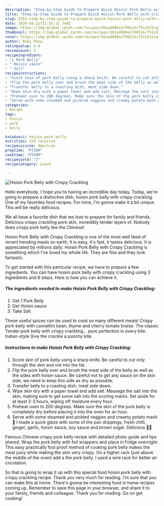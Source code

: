 ```yaml
---
description: "Step-by-Step Guide to Prepare Quick Hoisin Pork Belly with Crispy Crackling"
title: "Step-by-Step Guide to Prepare Quick Hoisin Pork Belly with Crispy Crackling"
slug: 2352-step-by-step-guide-to-prepare-quick-hoisin-pork-belly-with-crispy-crackling
date: 2020-05-21T21:55:11.744Z
image: https://img-global.cpcdn.com/recipes/5b1ad686e179651b/751x532cq70/hoisin-pork-belly-with-crispy-crackling-recipe-main-photo.jpg
thumbnail: https://img-global.cpcdn.com/recipes/5b1ad686e179651b/751x532cq70/hoisin-pork-belly-with-crispy-crackling-recipe-main-photo.jpg
cover: https://img-global.cpcdn.com/recipes/5b1ad686e179651b/751x532cq70/hoisin-pork-belly-with-crispy-crackling-recipe-main-photo.jpg
author: Ruby Pena
ratingvalue: 4.8
reviewcount: 5
recipeingredient:
- "1 Pork Belly"
- " Hoisin sauce"
- " Salt"
recipeinstructions:
- "Score skin of pork belly using a sharp knife. Be careful to cut only through the skin and not into the fat."
- "Flip the pork belly over and brush the meat side of the belly as well as the sides with hoisin sauce. Be careful not to get any sauce on the skin side, we need to keep this side as dry as possible."
- "Transfer belly to a roasting dish, meat side down."
- "Wipe skin dry with a paper towel and add salt. Massage the salt into the skin, making sure to get some salt into the scoring marks. Set aside for at least 2-3 hours, wiping off moisture every hour."
- "Preheat oven to 200 degrees. Make sure the skin of the pork belly is completely dry before placing it into the oven for an hour."
- "Serve with some steamed and pickled veggies and creamy potato mash 💛 I made a quick glaze with some of the pan drippings, fresh chilli, ginger, garlic, hoisin sauce, soy sauce and brown sugar. Delicious 👌🏼"
categories:
- Recipe
tags:
- hoisin
- pork
- belly

katakunci: hoisin pork belly 
nutrition: 224 calories
recipecuisine: American
preptime: "PT30M"
cooktime: "PT49M"
recipeyield: "2"
recipecategory: Lunch

---
```



![Hoisin Pork Belly with Crispy Crackling](https://img-global.cpcdn.com/recipes/5b1ad686e179651b/751x532cq70/hoisin-pork-belly-with-crispy-crackling-recipe-main-photo.jpg)

Hello everybody, I hope you're having an incredible day today. Today, we're going to prepare a distinctive dish, hoisin pork belly with crispy crackling. One of my favorites food recipes. For mine, I'm gonna make it a bit unique. This will be really delicious.

We all have a favorite dish that we love to prepare for family and friends. Delicious crispy crackling pork skin, incredibly tender layers of. Nobody does crispy pork belly like the Chinese!

Hoisin Pork Belly with Crispy Crackling is one of the most well liked of recent trending meals on earth. It is easy, it's fast, it tastes delicious. It is appreciated by millions daily. Hoisin Pork Belly with Crispy Crackling is something which I've loved my whole life. They are fine and they look fantastic.


To get started with this particular recipe, we have to prepare a few ingredients. You can have hoisin pork belly with crispy crackling using 3 ingredients and 6 steps. Here is how you can achieve it.

<!--inarticleads1-->

##### The ingredients needed to make Hoisin Pork Belly with Crispy Crackling:

1. Get 1 Pork Belly
1. Get  Hoisin sauce
1. Take  Salt


These useful spices can be used to cook so many different meals! Crispy pork belly with cannellini bean, thyme and cherry tomato braise. The classic Tender pork belly with crispy crackling… pure perfection in every bite. Indian-style Give the crackle a punchy bite. 

<!--inarticleads2-->

##### Instructions to make Hoisin Pork Belly with Crispy Crackling:

1. Score skin of pork belly using a sharp knife. Be careful to cut only through the skin and not into the fat.
1. Flip the pork belly over and brush the meat side of the belly as well as the sides with hoisin sauce. Be careful not to get any sauce on the skin side, we need to keep this side as dry as possible.
1. Transfer belly to a roasting dish, meat side down.
1. Wipe skin dry with a paper towel and add salt. Massage the salt into the skin, making sure to get some salt into the scoring marks. Set aside for at least 2-3 hours, wiping off moisture every hour.
1. Preheat oven to 200 degrees. Make sure the skin of the pork belly is completely dry before placing it into the oven for an hour.
1. Serve with some steamed and pickled veggies and creamy potato mash 💛 I made a quick glaze with some of the pan drippings, fresh chilli, ginger, garlic, hoisin sauce, soy sauce and brown sugar. Delicious 👌🏼


Famous Chinese crispy pork belly recipe with detailed photo guide and tips shared. Wrap the pork belly with foil wrappers and place in fridge overnight. This easy practically fool proof method of cooking pork belly makes the meat juicy while making the skin very crispy. On a higher rack (just above the middle of the oven) add a the pork belly. I used a wire rack for better air circulation. 

So that is going to wrap it up with this special food hoisin pork belly with crispy crackling recipe. Thank you very much for reading. I'm sure that you can make this at home. There's gonna be interesting food in home recipes coming up. Remember to save this page in your browser, and share it to your family, friends and colleague. Thank you for reading. Go on get cooking!
